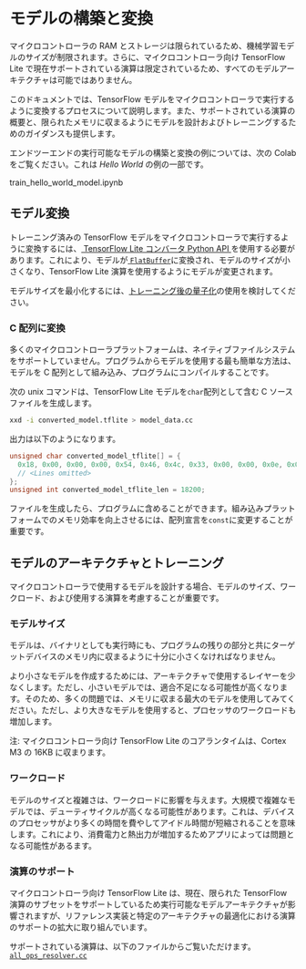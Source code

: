 # モデルの構築と変換

マイクロコントローラの RAM とストレージは限られているため、機械学習モデルのサイズが制限されます。さらに、マイクロコントローラ向け TensorFlow Lite で現在サポートされている演算は限定されているため、すべてのモデルアーキテクチャは可能ではありません。

このドキュメントでは、TensorFlow モデルをマイクロコントローラで実行するように変換するプロセスについて説明します。また、サポートされている演算の概要と、限られたメモリに収まるようにモデルを設計およびトレーニングするためのガイダンスも提供します。

エンドツーエンドの実行可能なモデルの構築と変換の例については、次の Colab をご覧ください。これは <em>Hello World</em> の例の一部です。

train_hello_world_model.ipynb

## モデル変換

トレーニング済みの TensorFlow モデルをマイクロコントローラで実行するように変換するには、[ TensorFlow Lite コンバータ Python API ](https://www.tensorflow.org/lite/models/convert/)を使用する必要があります。これにより、モデルが[ `FlatBuffer`](https://google.github.io/flatbuffers/)に変換され、モデルのサイズが小さくなり、TensorFlow Lite 演算を使用するようにモデルが変更されます。

モデルサイズを最小化するには、[トレーニング後の量子化](https://www.tensorflow.org/lite/performance/post_training_quantization)の使用を検討してください。

### C 配列に変換

多くのマイクロコントローラプラットフォームは、ネイティブファイルシステムをサポートしていません。プログラムからモデルを使用する最も簡単な方法は、モデルを C 配列として組み込み、プログラムにコンパイルすることです。

次の unix コマンドは、TensorFlow Lite モデルを`char`配列として含む C ソースファイルを生成します。

```bash
xxd -i converted_model.tflite > model_data.cc
```

出力は以下のようになります。

```c
unsigned char converted_model_tflite[] = {
  0x18, 0x00, 0x00, 0x00, 0x54, 0x46, 0x4c, 0x33, 0x00, 0x00, 0x0e, 0x00,
  // <Lines omitted>
};
unsigned int converted_model_tflite_len = 18200;
```

ファイルを生成したら、プログラムに含めることができます。組み込みプラットフォームでのメモリ効率を向上させるには、配列宣言を`const`に変更することが重要です。

<!--
Removing this link for now because it is broken. Need to update TF example repos. b/244204652
For an example of how to include and use a model in your program, see
[`model.cc`](https://github.com/tensorflow/tflite-micro/blob/main/tensorflow/lite/micro/examples/hello_world/model.cc)
in the *Hello World* example.
-->

## モデルのアーキテクチャとトレーニング

マイクロコントローラで使用するモデルを設計する場合、モデルのサイズ、ワークロード、および使用する演算を考慮することが重要です。

### モデルサイズ

モデルは、バイナリとしても実行時にも、プログラムの残りの部分と共にターゲットデバイスのメモリ内に収まるように十分に小さくなければなりません。

より小さなモデルを作成するためには、アーキテクチャで使用するレイヤーを少なくします。ただし、小さいモデルでは、適合不足になる可能性が高くなります。そのため、多くの問題では、メモリに収まる最大のモデルを使用してみてください。ただし、より大きなモデルを使用すると、プロセッサのワークロードも増加します。

注: マイクロコントローラ向け TensorFlow Lite のコアランタイムは、Cortex M3 の 16KB に収まります。

### ワークロード

モデルのサイズと複雑さは、ワークロードに影響を与えます。大規模で複雑なモデルでは、デューティサイクルが高くなる可能性があります。これは、デバイスのプロセッサがより多くの時間を費やしてアイドル時間が短縮されることを意味します。これにより、消費電力と熱出力が増加するためアプリによっては問題となる可能性があるます。

### 演算のサポート

マイクロコントローラ向け TensorFlow Lite は、現在、限られた TensorFlow 演算のサブセットをサポートしているため実行可能なモデルアーキテクチャが影響されますが、リファレンス実装と特定のアーキテクチャの最適化における演算のサポートの拡大に取り組んでいます。

サポートされている演算は、以下のファイルからご覧いただけます。[`all_ops_resolver.cc`](https://github.com/tensorflow/tflite-micro/blob/main/tensorflow/lite/micro/all_ops_resolver.cc)
